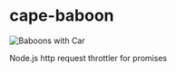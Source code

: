 # cape-baboon
![Baboons with Car](http://i.dailymail.co.uk/i/pix/2009/07/20/article-1200917-05C68C79000005DC-619_634x399.jpg)

Node.js http request throttler for promises
